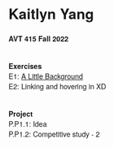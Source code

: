 <!doctype html>
<html>
<head>	
<meta charset="utf-8">
<title>Untitled Document</title>
<style type="text/css">
body p {
    font-family: Gotham, Helvetica Neue, Helvetica, Arial, sans-serif;
}
.gotham {
    font-family: Gotham, Helvetica Neue, Helvetica, Arial, sans-serif;
}
</style>
<link href="Kaitlyn Css Portfolio Website.css" rel="stylesheet" type="text/css">
</head>

<body>
<h1 class="gotham">Kaitlyn Yang</h1>
<p><strong>AVT 415 Fall 2022</strong></p>
<p><br>
  <strong>Exercises</strong><br>
  E1: <a href="https://xd.adobe.com/view/7ca6455a-5d7e-46cf-84ff-eef3fab9b704-29f5/">A Little Background</a><br>
E2: Linking and hovering in XD</p>
<p><br>
  <strong>Project</strong><br>
  P.P1.1: Idea<br>
P.P1.2: Competitive study - 2</p>
</body>
</html>
